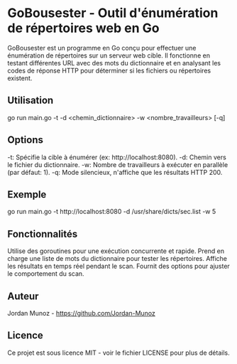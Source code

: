 # GoBousester - Outil d'énumération de répertoires web en Go

GoBousester est un programme en Go conçu pour effectuer une énumération de répertoires sur un serveur web cible. Il fonctionne en testant différentes URL avec des mots du dictionnaire et en analysant les codes de réponse HTTP pour déterminer si les fichiers ou répertoires existent.

## Utilisation
go run main.go -t <cible> -d <chemin_dictionnaire> -w <nombre_travailleurs> [-q]

## Options

-t: Spécifie la cible à énumérer (ex: http://localhost:8080).
-d: Chemin vers le fichier du dictionnaire.
-w: Nombre de travailleurs à exécuter en parallèle (par défaut: 1).
-q: Mode silencieux, n'affiche que les résultats HTTP 200.

## Exemple

go run main.go -t http://localhost:8080 -d /usr/share/dicts/sec.list -w 5

## Fonctionnalités
Utilise des goroutines pour une exécution concurrente et rapide.
Prend en charge une liste de mots du dictionnaire pour tester les répertoires.
Affiche les résultats en temps réel pendant le scan.
Fournit des options pour ajuster le comportement du scan.

## Auteur
Jordan Munoz - https://github.com/Jordan-Munoz

## Licence
Ce projet est sous licence MIT - voir le fichier LICENSE pour plus de détails.